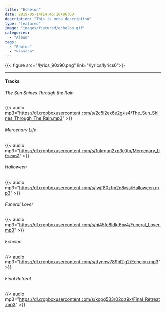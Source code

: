 ```yaml
---
title: "Echelon"
date: 2019-05-14T14:46:10+06:00
description: "This is meta description"
type: "featured"
image: "images/featured/echelon.gif"
categories: 
  - "Album"
tags:
  - "Photos"
  - "Finance"
---
```

{{< figure src="/lyrics_90x90.png" link="/lyrics/lyrics6">}}

---
#### Tracks

###### The Sun Shines Through the Rain
{{< audio mp3="https://dl.dropboxusercontent.com/s/2c5i2ex6e2gxis4/The_Sun_Shines_Through_The_Rain.mp3" >}}
###### Mercenary Life
{{< audio mp3="https://dl.dropboxusercontent.com/s/1ukrqun2xp3q0tn/Mercenary_Life.mp3" >}}
###### Halloween
{{< audio mp3="https://dl.dropboxusercontent.com/s/jwjf80zfm2n8vss/Halloween.mp3" >}}
###### Funeral Lover
{{< audio mp3="https://dl.dropboxusercontent.com/s/ni45fc8ldkt6pv4/Funeral_Lover.mp3" >}}
###### Echelon
{{< audio mp3="https://dl.dropboxusercontent.com/s/ttynnw789hl2ig2/Echelon.mp3" >}}
###### Final Retreat
{{< audio mp3="https://dl.dropboxusercontent.com/s/kopg533r02dlz9x/Final_Retreat.mp3" >}}

